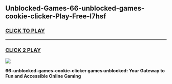 
## Unblocked-Games-66-unblocked-games-cookie-clicker-Play-Free-l7hsf
<h3>
<a href="https://premium76.site?title=66-unblocked-games-cookie-clicker&ref=09A">CLICK TO PLAY</a></h3>
<hr>

<h3>
<a href="https://premium76.site?title=66-unblocked-games-cookie-clicker&ref=09A">CLICK 2 PLAY</a>
  
</h3>

<a href="https://premium76.site?title=66-unblocked-games-cookie-clicker&ref=09A"><img src="https://clearcache.store/games.png"></a>


**66-unblocked-games-cookie-clicker games unblocked: Your Gateway to Fun and Accessible Online Gaming**
